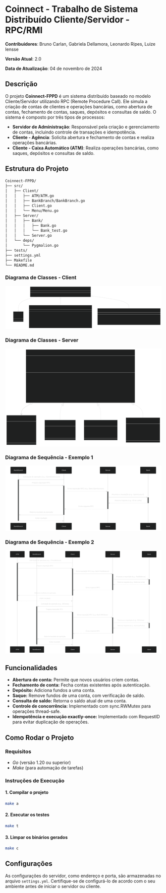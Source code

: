 # Coinnect - Trabalho de Sistema Distribuído Cliente/Servidor - RPC/RMI

**Contribuidores**: Bruno Carlan, Gabriela Dellamora, Leonardo Ripes, Luize Iensse

**Versão Atual**: 2.0

**Data de Atualização**: 04 de novembro de 2024

## Descrição

O projeto **Coinnect-FPPD** é um sistema distribuído baseado no modelo Cliente/Servidor utilizando RPC (Remote Procedure Call). Ele simula a criação de contas de clientes e operações bancárias, como abertura de contas, fechamento de contas, saques, depósitos e consultas de saldo. O sistema é composto por três tipos de processos:

- **Servidor de Administração**: Responsável pela criação e gerenciamento de contas, incluindo controle de transações e idempotência.
- **Cliente - Agência**: Solicita abertura e fechamento de contas e realiza operações bancárias.
- **Cliente - Caixa Automático (ATM)**: Realiza operações bancárias, como saques, depósitos e consultas de saldo.

## Estrutura do Projeto
```plaintext
Coinnect-FPPD/
├── src/
│   ├── Client/
│   │   ├── ATM/ATM.go
│   │   ├── BankBranch/BankBranch.go
│   │   ├── Client.go
│   │   └── Menu/Menu.go
│   ├── Server/
│   │   ├── Bank/
│   │   │   ├── Bank.go
│   │   │   └── Bank_test.go
│   │   └── Server.go
│   └── deps/
│       └── Pygmalion.go
├── tests/
├── settings.yml
├── Makefile
└── README.md
```
### Diagrama de Classes - Client
![image](docs/assets/ClassDiagram%20Client.svg)

### Diagrama de Classes - Server
![image](docs/assets/ClassDiagram%20Server.svg)

### Diagrama de Sequência - Exemplo 1
![image](docs/assets/SequenceDiagram%201.svg)

### Diagrama de Sequência - Exemplo 2
![image](docs/assets/SequenceDiagram%202.svg)
## Funcionalidades
- **Abertura de conta:** Permite que novos usuários criem contas.
- **Fechamento de conta:** Fecha contas existentes após autenticação.
- **Depósito:** Adiciona fundos a uma conta.
- **Saque:** Remove fundos de uma conta, com verificação de saldo.
- **Consulta de saldo:** Retorna o saldo atual de uma conta.
- **Controle de concorrência:** Implementado com sync.RWMutex para operações thread-safe.
- **Idempotência e execução exactly-once:** Implementado com RequestID para evitar duplicação de operações.

## Como Rodar o Projeto
### Requisitos
- *Go* (versão 1.20 ou superior)
- *Make* (para automação de tarefas)

### Instruções de Execução
#### 1. Compilar o projeto
```bash
make a
```

#### 2. Executar os testes
```bash
make t
```

#### 3. Limpar os binários gerados
```bash
make c
```

## Configurações
As configurações do servidor, como endereço e porta, são armazenadas no arquivo `settings.yml`. Certifique-se de configurá-lo de acordo com o seu ambiente antes de iniciar o servidor ou cliente.